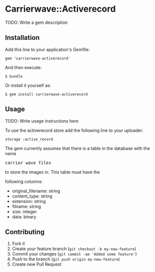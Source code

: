# Carrierwave::Activerecord

TODO: Write a gem description

## Installation

Add this line to your application's Gemfile:

    gem 'carrierwave-activerecord'

And then execute:

    $ bundle

Or install it yourself as:

    $ gem install carrierwave-activerecord

## Usage

TODO: Write usage instructions here

To use the activerecord store add the following line to your uploader:

    storage :active_record

The gem currently assumes that there is a table in the database with the name
<pre>carrier_wave_files</pre> to store the images in. This table must have the
following columns:

* original_filename: string
* content_type: string
* extension: string
* filname: string
* size: integer
* data: binary

## Contributing

1. Fork it
2. Create your feature branch (`git checkout -b my-new-feature`)
3. Commit your changes (`git commit -am 'Added some feature'`)
4. Push to the branch (`git push origin my-new-feature`)
5. Create new Pull Request
